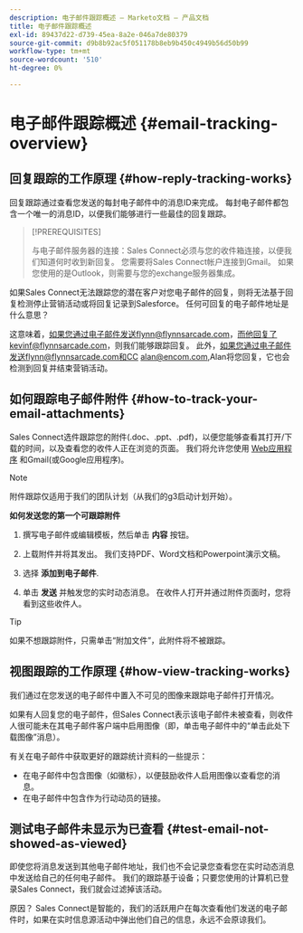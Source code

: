 ```yaml
---
description: 电子邮件跟踪概述 — Marketo文档 — 产品文档
title: 电子邮件跟踪概述
exl-id: 89437d22-d739-45ea-8a2e-046a7de80379
source-git-commit: d9b8b92ac5f051178b8eb9b450c4949b56d50b99
workflow-type: tm+mt
source-wordcount: '510'
ht-degree: 0%

---
```


# 电子邮件跟踪概述 {#email-tracking-overview}

## 回复跟踪的工作原理 {#how-reply-tracking-works}

回复跟踪通过查看您发送的每封电子邮件中的消息ID来完成。 每封电子邮件都包含一个唯一的消息ID，以便我们能够进行一些最佳的回复跟踪。

>[!PREREQUISITES]
>
>与电子邮件服务器的连接：Sales Connect必须与您的收件箱连接，以便我们知道何时收到新回复。 您需要将Sales Connect帐户连接到Gmail。 如果您使用的是Outlook，则需要与您的exchange服务器集成。

如果Sales Connect无法跟踪您的潜在客户对您电子邮件的回复，则将无法基于回复检测停止营销活动或将回复记录到Salesforce。 任何可回复的电子邮件地址是什么意思？

这意味着，如果您通过电子邮件发送flynn@flynnsarcade.com，而他回复了kevinf@flynnsarcade.com，则我们能够跟踪回复。 此外，如果您通过电子邮件发送flynn@flynnsarcade.com和CC alan@encom.com,Alan将您回复，它也会检测到回复并结束营销活动。

## 如何跟踪电子邮件附件 {#how-to-track-your-email-attachments}

Sales Connect选件跟踪您的附件(.doc、.ppt、.pdf)，以便您能够查看其打开/下载的时间，以及查看您的收件人正在浏览的页面。 我们将允许您使用 [Web应用程序](https://toutapp.com/login) 和Gmail(或Google应用程序)。

>[!NOTE]
>
>附件跟踪仅适用于我们的团队计划（从我们的g3启动计划开始）。

**如何发送您的第一个可跟踪附件**

1. 撰写电子邮件或编辑模板，然后单击 **内容** 按钮。

1. 上载附件并将其发出。 我们支持PDF、Word文档和Powerpoint演示文稿。

1. 选择 **添加到电子邮件**.

1. 单击 **发送** 并触发您的实时动态消息。 在收件人打开并通过附件页面时，您将看到这些收件人。

>[!TIP]
>
>如果不想跟踪附件，只需单击“附加文件”，此附件将不被跟踪。

## 视图跟踪的工作原理 {#how-view-tracking-works}

我们通过在您发送的电子邮件中置入不可见的图像来跟踪电子邮件打开情况。

如果有人回复您的电子邮件，但Sales Connect表示该电子邮件未被查看，则收件人很可能未在其电子邮件客户端中启用图像（即，单击电子邮件中的“单击此处下载图像”消息）。

有关在电子邮件中获取更好的跟踪统计资料的一些提示：

* 在电子邮件中包含图像（如徽标），以便鼓励收件人启用图像以查看您的消息。
* 在电子邮件中包含作为行动动员的链接。

## 测试电子邮件未显示为已查看 {#test-email-not-showed-as-viewed}

即使您将消息发送到其他电子邮件地址，我们也不会记录您查看您在实时动态消息中发送给自己的任何电子邮件。 我们的跟踪基于设备；只要您使用的计算机已登录Sales Connect，我们就会过滤掉该活动。

原因？ Sales Connect是智能的，我们的活跃用户在每次查看他们发送的电子邮件时，如果在实时信息源活动中弹出他们自己的信息，永远不会原谅我们。
